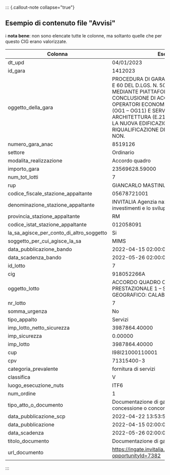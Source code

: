 ::: {.callout-note collapse="true"}

## Esempio di contenuto file "Avvisi"

ℹ️ **nota bene**: non sono elencate tutte le colonne, ma soltanto quelle che per questo CIG erano valorizzate.

| Colonna | Esempio contenuto |
| --- | --- |
| dt_upd | 04/01/2023 |
| id_gara | 1412023 |
| oggetto_della_gara | PROCEDURA DI GARA APERTA AI SENSI DEGLI ARTT. 54 E 60 DEL D.LGS. N. 50/2016, DA REALIZZARSI MEDIANTE PIATTAFORMA TELEMATICA, PER LA CONCLUSIONE DI ACCORDI QUADRO CON PIU’ OPERATORI ECONOMICI PER L’AFFIDAMENTO DI LAVORI (OG1 – OG11) E SERVIZI DI INGEGNERIA E ARCHITETTURA (E.21 – E.06 – S.03 – IA.02 – IA.04) PER LA NUOVA EDIFICAZIONE, RISTRUTTURAZIONE E RIQUALIFICAZIONE DI EDIFICI PUBBLICI RESIDENZIALI E NON. |
| numero_gara_anac | 8519126 |
| settore | Ordinario |
| modalita_realizzazione | Accordo quadro |
| importo_gara | 23569628.59000 |
| num_tot_lotti | 7 |
| rup | GIANCARLO MASTINU |
| codice_fiscale_stazione_appaltante | 05678721001 |
| denominazione_stazione_appaltante | INVITALIA Agenzia nazionale per l'attrazione degli investimenti e lo sviluppo di impresa S.p.A. |
| provincia_stazione_appaltante | RM |
| codice_istat_stazione_appaltante | 012058091 |
| la_sa_agisce_per_conto_di_altro_soggetto | Si |
| soggetto_per_cui_agisce_la_sa | MIMS |
| data_pubblicazione_bando | 2022-04-15 02:00:00 |
| data_scadenza_bando | 2022-05-26 02:00:00 |
| id_lotto | 7 |
| cig | 918052266A |
| oggetto_lotto | ACCORDO QUADRO OG1 - OG11 - SUB - LOTTO PRESTAZIONALE 1 – SERVIZI DI DI COLLAUDO  - LOTTO GEOGRAFICO: CALABRIA - SICILIA |
| nr_lotto | 7 |
| somma_urgenza | No |
| tipo_appalto | Servizi |
| imp_lotto_netto_sicurezza | 3987864.40000 |
| imp_sicurezza | 0.00000 |
| imp_lotto | 3987864.40000 |
| cup | I98I21000110001 |
| cpv | 71315400-3 |
| categoria_prevalente | fornitura di servizi |
| classifica | V |
| luogo_esecuzione_nuts | ITF6 |
| num_ordine | 1 |
| tipo_atto_o_documento | Documentazione di gara - Bando di gara di appalto, concessione o concorso |
| data_pubblicazione_scp | 2022-04-22 13:53:50.482 |
| data_pubblicazione | 2022-04-15 02:00:00 |
| data_scadenza | 2022-05-26 02:00:00 |
| titolo_documento | Documentazione di gara |
| url_documento | https://ingate.invitalia.it/esop/guest/go/opportunity/detail?opportunityId=7382 |

:::
